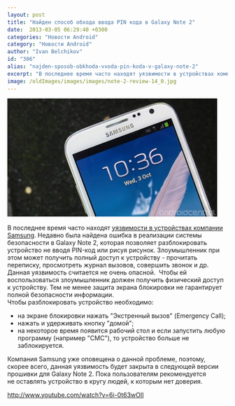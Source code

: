 ```yaml
---
layout: post
title: "Найден способ обхода ввода PIN кода в Galaxy Note 2"
date:  2013-03-05 06:29:40 +0300
categories: "Новости Android"
category: "Новости Android"
author: "Ivan Belchikov"
id: "306"
alias: "najden-sposob-obkhoda-vvoda-pin-koda-v-galaxy-note-2"
excerpt: "В последнее время часто находят уязвимости в устройствах компании Samsung. Недавно была найдена ошибка в реализации системы безопасности в Galaxy Note 2, которая позволяет разблокировать устройство не вводя PIN-код или рисуя рисунок. Злоумышленник при этом может получить полный доступ к устройству - прочитать переписку, просмотреть журнал вызовов, совершить звонок и др."
image: /oldImages/images/images/note-2-review-14_0.jpg
---
```

<img src="/oldImages/images/images/note-2-review-14_0.jpg" alt="Galaxy Note 2" >

В последнее время часто находят <a href="index.php?option=com_content&amp;view=article&amp;id=184&amp;catid=8&amp;Itemid=102">уязвимости в устройствах компании Samsung</a>. Недавно была найдена ошибка в реализации системы безопасности в Galaxy Note 2, которая позволяет разблокировать устройство не вводя PIN-код или рисуя рисунок. Злоумышленник при этом может получить полный доступ к устройству - прочитать переписку, просмотреть журнал вызовов, совершить звонок и др.
Данная уязвимость считается не очень опасной.  Чтобы ей воспользоваться злоумышленник должен получить физический доступ к устройству. Тем не менее защита экрана блокировки не гарантирует полной безопасности информации. Чтобы разблокировать устройство необходимо:

<ul>
<li>на экране блокировки нажать "Экстренный вызов" (Emergency Call);</li>
<li>нажать и удерживать кнопку "домой";</li>
<li>на некоторое время появится рабочий стол и если запустить любую программу (например "СМС"), то устройство больше не заблокируется.</li>
</ul>
Компания Samsung уже оповещена о данной проблеме, поэтому, скорее всего, данная уязвимость будет закрыта в следующей версии прошивки для Galaxy Note 2. Пока пользователям рекомендуется не оставлять устройство в кругу людей, к которым нет доверия. 

http://www.youtube.com/watch?v=6i-0t63wOII
